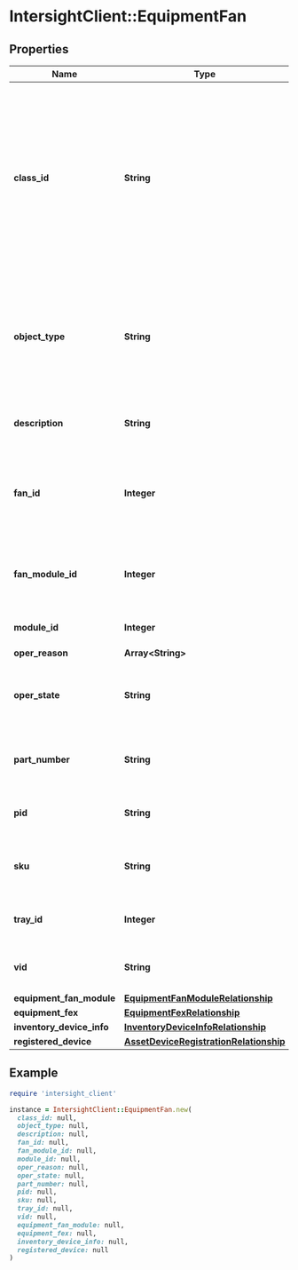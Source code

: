 # IntersightClient::EquipmentFan

## Properties

| Name | Type | Description | Notes |
| ---- | ---- | ----------- | ----- |
| **class_id** | **String** | The fully-qualified name of the instantiated, concrete type. This property is used as a discriminator to identify the type of the payload when marshaling and unmarshaling data. | [default to &#39;equipment.Fan&#39;] |
| **object_type** | **String** | The fully-qualified name of the instantiated, concrete type. The value should be the same as the &#39;ClassId&#39; property. | [default to &#39;equipment.Fan&#39;] |
| **description** | **String** | This field is to provide description for the fan. | [optional][readonly] |
| **fan_id** | **Integer** | This field acts as the identifier for this particular Fan, within the Fabric Interconnect. | [optional][readonly] |
| **fan_module_id** | **Integer** | This field is used to identify the Fan Module to which this Fan belongs. | [optional][readonly] |
| **module_id** | **Integer** | Fan module Identifier for the fan. | [optional][readonly] |
| **oper_reason** | **Array&lt;String&gt;** |  | [optional] |
| **oper_state** | **String** | This field is used to indicate this fan unit&#39;s operational state. | [optional][readonly] |
| **part_number** | **String** | This field identifies the Part Number for this Fan Unit. | [optional][readonly] |
| **pid** | **String** | This field identifies the Product ID for the fans. | [optional][readonly] |
| **sku** | **String** | This field identifies the Stockkeeping Unit for this Fan Unit. | [optional][readonly] |
| **tray_id** | **Integer** | Tray identifier for the fan module. | [optional][readonly] |
| **vid** | **String** | This field identifies the Vendor ID for this Fan Unit. | [optional][readonly] |
| **equipment_fan_module** | [**EquipmentFanModuleRelationship**](EquipmentFanModuleRelationship.md) |  | [optional] |
| **equipment_fex** | [**EquipmentFexRelationship**](EquipmentFexRelationship.md) |  | [optional] |
| **inventory_device_info** | [**InventoryDeviceInfoRelationship**](InventoryDeviceInfoRelationship.md) |  | [optional] |
| **registered_device** | [**AssetDeviceRegistrationRelationship**](AssetDeviceRegistrationRelationship.md) |  | [optional] |

## Example

```ruby
require 'intersight_client'

instance = IntersightClient::EquipmentFan.new(
  class_id: null,
  object_type: null,
  description: null,
  fan_id: null,
  fan_module_id: null,
  module_id: null,
  oper_reason: null,
  oper_state: null,
  part_number: null,
  pid: null,
  sku: null,
  tray_id: null,
  vid: null,
  equipment_fan_module: null,
  equipment_fex: null,
  inventory_device_info: null,
  registered_device: null
)
```

